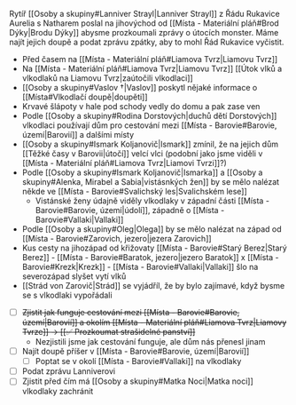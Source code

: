Rytíř [[Osoby a skupiny#Lanniver Strayl|Lanniver Strayl]] z Řádu Rukavice Aurelia s Natharem poslal na jihovýchod od [[Místa - Materiální pláň#Brod Dýky|Brodu Dýky]] abysme prozkoumali zprávy o útocích monster. Máme najít jejich doupě a podat zprávu zpátky, aby to mohl Řád Rukavice vyčistit.

- Před časem na [[Místa - Materiální pláň#Liamova Tvrz|Liamovu Tvrz]] 
- Na [[Místa - Materiální pláň#Liamova Tvrz|Liamovu Tvrz]] [[Útok vlků a vlkodlaků na Liamovu Tvrz|zaútočili vlkodlaci]]
- [[Osoby a skupiny#Vaslov †|Vaslov]] poskytl nějaké informace o [[Místa#Vlkodlačí doupě|doupěti]]
- Krvavé šlápoty v hale pod schody vedly do domu a pak zase ven
- Podle [[Osoby a skupiny#Rodina Dorstových|duchů dětí Dorstových]] vlkodlaci používají dům pro cestování mezi [[Místa - Barovie#Barovie, území|Barovií]] a dalšími místy
- [[Osoby a skupiny#Ismark Koljanovič|Ismark]] zmínil, že na jejich dům [[Těžké časy v Barovii|útočí]] velcí vlci (podobní jako jsme viděli v [[Místa - Materiální pláň#Liamova Tvrz|Liamovi Tvrzi]]?)
-  Podle [[Osoby a skupiny#Ismark Koljanovič|Ismarka]] a [[Osoby a skupiny#Alenka, Mirabel a Sabia|vistásnkých žen]] by se mělo nalézat někde ve [[Místa - Barovie#Svalichský les|Svalichském lese]]
	- Vistánské ženy údajně viděly vlkodlaky v západní části [[Místa - Barovie#Barovie, území|údolí]], západně o [[Místa - Barovie#Vallaki|Vallaki]]
- Podle [[Osoby a skupiny#Oleg|Olega]] by se mělo nalézat na západ od [[Místa - Barovie#Zarovich, jezero|jezera Zarovich]]
- Kus cesty na jihozápad od křižovaty [[Místa - Barovie#Starý Berez|Starý Berez]] - [[Místa - Barovie#Baratok, jezero|jezero Baratok]] x [[Místa - Barovie#Krezk|Krezk]] - [[Místa - Barovie#Vallaki|Vallaki]] šlo na severozápad slyšet vytí vlků
- [[Strád von Zarovič|Strád]] se vyjádříl, že by bylo zajímavé, když bysme se s vlkodlaki vypořádali

- [ ] ~~Zjistit jak funguje cestování mezi [[Místa - Barovie#Barovie, území|Barovií]] a okolím [[Místa - Materiální pláň#Liamova Tvrz|Liamovy Tvrze]]  -> [[✅ Prozkoumat strašidelné panství]]~~
	- Nezjistili jsme jak cestování funguje, ale dům nás přenesl jinam
- [ ] Najít doupě příšer v [[Místa - Barovie#Barovie, území|Barovií]]
	- [ ] Poptat se v okolí [[Místa - Barovie#Vallaki]] na vlkodlaky
- [ ] Podat zprávu Lanniverovi
- [ ] Zjistit před čím má [[Osoby a skupiny#Matka Noci|Matka noci]] vlkodlaky zachránit